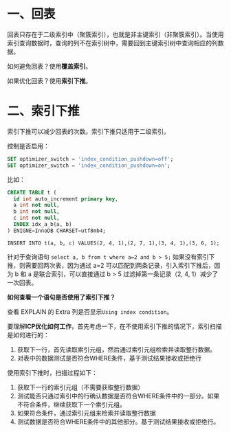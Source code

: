 # 一、回表

回表只存在于二级索引中（聚簇索引），也就是非主键索引（非聚簇索引）。当使用索引查询数据时，查询的列不在索引树中，需要回到主键索引树中查询相应的列数据。

如何避免回表？使用**覆盖索引**。

如果优化回表？使用**索引下推**。

# 二、索引下推

索引下推可以减少回表的次数。索引下推只适用于二级索引。

控制是否启用：

```sql
SET optimizer_switch = 'index_condition_pushdown=off';
SET optimizer_switch = 'index_condition_pushdown=on';
```

比如：

```sql
CREATE TABLE t (
  id int auto_increment primary key,
  a int not null,
  b int not null,
  c int not null,
  INDEX idx_a_b(a, b)
) ENIGNE=InnoDB CHARSET=utf8mb4;
```

`INSERT INTO t(a, b, c) VALUES(2, 4, 1),(2, 7, 1),(3, 4, 1),(3, 6, 1);`

针对于查询语句 `select a, b from t where a=2 and b > 5;` 如果没有索引下推，则需要回两次表，因为通过 a=2 可以匹配到两条记录，引入索引下推后，因为 b 和 a 是联合索引，可以直接通过 b > 5 过滤掉第一条记录（2, 4, 1）减少了一次回表。

**如何查看一个语句是否使用了索引下推？**

查看 EXPLAIN 的 Extra 列是否显示`Using index condition`。

要理解**ICP优化如何工作**，首先考虑一下，在不使用索引下推的情况下，索引扫描是如何进行的：

1. 获取下一行，首先读取索引元组，然后通过索引元组检索并读取整行数据。
2. 对表中的数据测试是否符合WHERE条件，基于测试结果接收或拒绝行

使用索引下推时，扫描过程如下：

1. 获取下一行的索引元组（不需要获取整行数据）
2. 测试能否只通过索引中的行确认数据是否符合WHERE条件中的一部分。如果不符合条件，继续获取下一个索引元组。
3. 如果符合条件，通过索引元组来检索并读取整行数据
4. 测试数据是否符合WHERE条件中的其他部分。基于测试结果接收或拒绝行。
